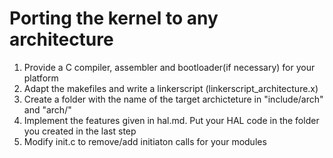 Porting the kernel to any architecture
========

1. Provide a C compiler, assembler and bootloader(if necessary) for your platform
2. Adapt the makefiles and write a linkerscript (linkerscript_architecture.x)
3. Create a folder with the name of the target archicteture in "include/arch" and "arch/"
4. Implement the features given in hal.md. Put your HAL code in the folder you created
   in the last step
5. Modify init.c to remove/add initiaton calls for your modules



